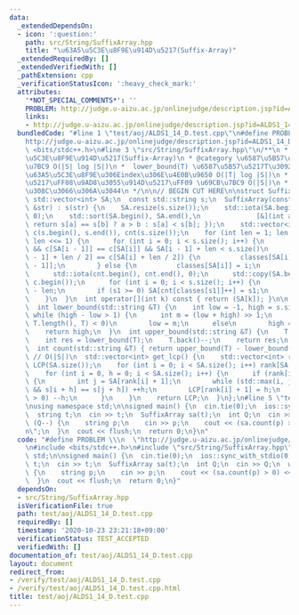 ```yaml
---
data:
  _extendedDependsOn:
  - icon: ':question:'
    path: src/String/SuffixArray.hpp
    title: "\u63A5\u5C3E\u8F9E\u914D\u5217(Suffix-Array)"
  _extendedRequiredBy: []
  _extendedVerifiedWith: []
  _pathExtension: cpp
  _verificationStatusIcon: ':heavy_check_mark:'
  attributes:
    '*NOT_SPECIAL_COMMENTS*': ''
    PROBLEM: http://judge.u-aizu.ac.jp/onlinejudge/description.jsp?id=ALDS1_14_D
    links:
    - http://judge.u-aizu.ac.jp/onlinejudge/description.jsp?id=ALDS1_14_D
  bundledCode: "#line 1 \"test/aoj/ALDS1_14_D.test.cpp\"\n#define PROBLEM \\\n  \"\
    http://judge.u-aizu.ac.jp/onlinejudge/description.jsp?id=ALDS1_14_D\"\n#include\
    \ <bits/stdc++.h>\n#line 3 \"src/String/SuffixArray.hpp\"\n/**\n * @title \u63A5\
    \u5C3E\u8F9E\u914D\u5217(Suffix-Array)\n * @category \u6587\u5B57\u5217\n *  \u69CB\
    \u7BC9 O(|S| log |S|)\n *  lower_bound(T) \u6587\u5B57\u5217T\u3092\u542B\u3080\
    \u63A5\u5C3E\u8F9E\u306Eindex\u306E\u4E0B\u9650 O(|T| log |S|)\n *  LongestCommonPrefix\u914D\
    \u5217\uFF08\u9AD8\u3055\u914D\u5217\uFF09 \u69CB\u7BC9 O(|S|)\n *  '$'\u306F\u5165\
    \u308C\u3066\u306A\u3044\n */\n\n// BEGIN CUT HERE\n\nstruct SuffixArray {\n \
    \ std::vector<int> SA;\n  const std::string s;\n  SuffixArray(const std::string\
    \ &str) : s(str) {\n    SA.resize(s.size());\n    std::iota(SA.begin(), SA.end(),\
    \ 0);\n    std::sort(SA.begin(), SA.end(),\n              [&](int a, int b) {\
    \ return s[a] == s[b] ? a > b : s[a] < s[b]; });\n    std::vector<int> classes(s.size()),\
    \ c(s.begin(), s.end()), cnt(s.size());\n    for (int len = 1; len < s.size();\
    \ len <<= 1) {\n      for (int i = 0; i < s.size(); i++) {\n        if (i > 0\
    \ && c[SA[i - 1]] == c[SA[i]] && SA[i - 1] + len < s.size()\n            && c[SA[i\
    \ - 1] + len / 2] == c[SA[i] + len / 2]) {\n          classes[SA[i]] = classes[SA[i\
    \ - 1]];\n        } else {\n          classes[SA[i]] = i;\n        }\n      }\n\
    \      std::iota(cnt.begin(), cnt.end(), 0);\n      std::copy(SA.begin(), SA.end(),\
    \ c.begin());\n      for (int i = 0; i < s.size(); i++) {\n        int s1 = c[i]\
    \ - len;\n        if (s1 >= 0) SA[cnt[classes[s1]]++] = s1;\n      }\n      classes.swap(c);\n\
    \    }\n  }\n  int operator[](int k) const { return (SA[k]); }\n\n  // O(|T|log|S|)\n\
    \  int lower_bound(std::string &T) {\n    int low = -1, high = s.size();\n   \
    \ while (high - low > 1) {\n      int m = (low + high) >> 1;\n      if (s.compare(SA[m],\
    \ T.length(), T) < 0)\n        low = m;\n      else\n        high = m;\n    }\n\
    \    return high;\n  }\n  int upper_bound(std::string &T) {\n    T.back()++;\n\
    \    int res = lower_bound(T);\n    T.back()--;\n    return res;\n  }\n  // O(|T|log|S|)\n\
    \  int count(std::string &T) { return upper_bound(T) - lower_bound(T); }\n\n \
    \ // O(|S|)\n  std::vector<int> get_lcp() {\n    std::vector<int> rank(SA.size()),\
    \ LCP(SA.size());\n    for (int i = 0; i < SA.size(); i++) rank[SA[i]] = i;\n\
    \    for (int i = 0, h = 0; i < SA.size(); i++) {\n      if (rank[i] + 1 < SA.size())\
    \ {\n        int j = SA[rank[i] + 1];\n        while (std::max(i, j) + h < SA.size()\
    \ && s[i + h] == s[j + h]) ++h;\n        LCP[rank[i] + 1] = h;\n        if (h\
    \ > 0) --h;\n      }\n    }\n    return LCP;\n  }\n};\n#line 5 \"test/aoj/ALDS1_14_D.test.cpp\"\
    \nusing namespace std;\n\nsigned main() {\n  cin.tie(0);\n  ios::sync_with_stdio(0);\n\
    \  string t;\n  cin >> t;\n  SuffixArray sa(t);\n  int Q;\n  cin >> Q;\n  while\
    \ (Q--) {\n    string p;\n    cin >> p;\n    cout << (sa.count(p) > 0) << \"\\\
    n\";\n  }\n  cout << flush;\n  return 0;\n}\n"
  code: "#define PROBLEM \\\n  \"http://judge.u-aizu.ac.jp/onlinejudge/description.jsp?id=ALDS1_14_D\"\
    \n#include <bits/stdc++.h>\n#include \"src/String/SuffixArray.hpp\"\nusing namespace\
    \ std;\n\nsigned main() {\n  cin.tie(0);\n  ios::sync_with_stdio(0);\n  string\
    \ t;\n  cin >> t;\n  SuffixArray sa(t);\n  int Q;\n  cin >> Q;\n  while (Q--)\
    \ {\n    string p;\n    cin >> p;\n    cout << (sa.count(p) > 0) << \"\\n\";\n\
    \  }\n  cout << flush;\n  return 0;\n}"
  dependsOn:
  - src/String/SuffixArray.hpp
  isVerificationFile: true
  path: test/aoj/ALDS1_14_D.test.cpp
  requiredBy: []
  timestamp: '2020-10-23 23:21:18+09:00'
  verificationStatus: TEST_ACCEPTED
  verifiedWith: []
documentation_of: test/aoj/ALDS1_14_D.test.cpp
layout: document
redirect_from:
- /verify/test/aoj/ALDS1_14_D.test.cpp
- /verify/test/aoj/ALDS1_14_D.test.cpp.html
title: test/aoj/ALDS1_14_D.test.cpp
---
```

